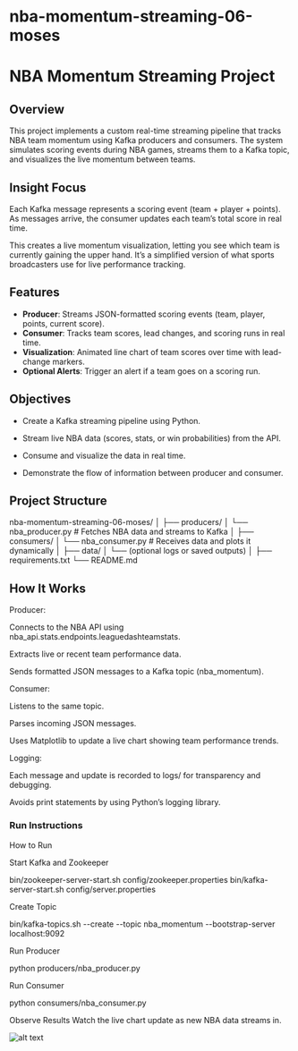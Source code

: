 # nba-momentum-streaming-06-moses

# NBA Momentum Streaming Project

## Overview
This project implements a custom real-time streaming pipeline that tracks NBA team momentum using Kafka producers and consumers.
The system simulates scoring events during NBA games, streams them to a Kafka topic, and visualizes the live momentum between teams.


## Insight Focus

Each Kafka message represents a scoring event (team + player + points).
As messages arrive, the consumer updates each team’s total score in real time.

This creates a live momentum visualization, letting you see which team is currently gaining the upper hand.
It’s a simplified version of what sports broadcasters use for live performance tracking.
## Features
- **Producer**: Streams JSON-formatted scoring events (team, player, points, current score).
- **Consumer**: Tracks team scores, lead changes, and scoring runs in real time.
- **Visualization**: Animated line chart of team scores over time with lead-change markers.
- **Optional Alerts**: Trigger an alert if a team goes on a scoring run.

## Objectives

- Create a Kafka streaming pipeline using Python.

- Stream live NBA data (scores, stats, or win probabilities) from the API.

- Consume and visualize the data in real time.

- Demonstrate the flow of information between producer and consumer.
  
## Project Structure
nba-momentum-streaming-06-moses/
│
├── producers/
│   └── nba_producer.py        # Fetches NBA data and streams to Kafka
│
├── consumers/
│   └── nba_consumer.py        # Receives data and plots it dynamically
│
├── data/
│   └── (optional logs or saved outputs)
│
├── requirements.txt
└── README.md


## How It Works

Producer:

Connects to the NBA API using nba_api.stats.endpoints.leaguedashteamstats.

Extracts live or recent team performance data.

Sends formatted JSON messages to a Kafka topic (nba_momentum).

Consumer:

Listens to the same topic.

Parses incoming JSON messages.

Uses Matplotlib to update a live chart showing team performance trends.

Logging:

Each message and update is recorded to logs/ for transparency and debugging.

Avoids print statements by using Python’s logging library.

### Run Instructions
How to Run

Start Kafka and Zookeeper

bin/zookeeper-server-start.sh config/zookeeper.properties
bin/kafka-server-start.sh config/server.properties


Create Topic

bin/kafka-topics.sh --create --topic nba_momentum --bootstrap-server localhost:9092


Run Producer

python producers/nba_producer.py


Run Consumer

python consumers/nba_consumer.py


Observe Results
Watch the live chart update as new NBA data streams in.




![alt text](<Screenshot 2025-10-10 at 12.28.46 AM.png>)